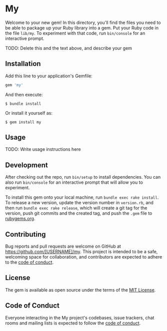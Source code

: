 # My

Welcome to your new gem! In this directory, you'll find the files you need to be able to package up your Ruby library into a gem. Put your Ruby code in the file `lib/my`. To experiment with that code, run `bin/console` for an interactive prompt.

TODO: Delete this and the text above, and describe your gem

## Installation

Add this line to your application's Gemfile:

```ruby
gem 'my'
```

And then execute:

    $ bundle install

Or install it yourself as:

    $ gem install my

## Usage

TODO: Write usage instructions here

## Development

After checking out the repo, run `bin/setup` to install dependencies. You can also run `bin/console` for an interactive prompt that will allow you to experiment.

To install this gem onto your local machine, run `bundle exec rake install`. To release a new version, update the version number in `version.rb`, and then run `bundle exec rake release`, which will create a git tag for the version, push git commits and the created tag, and push the `.gem` file to [rubygems.org](https://rubygems.org).

## Contributing

Bug reports and pull requests are welcome on GitHub at https://github.com/[USERNAME]/my. This project is intended to be a safe, welcoming space for collaboration, and contributors are expected to adhere to the [code of conduct](https://github.com/[USERNAME]/my/blob/master/CODE_OF_CONDUCT.md).

## License

The gem is available as open source under the terms of the [MIT License](https://opensource.org/licenses/MIT).

## Code of Conduct

Everyone interacting in the My project's codebases, issue trackers, chat rooms and mailing lists is expected to follow the [code of conduct](https://github.com/[USERNAME]/my/blob/master/CODE_OF_CONDUCT.md).
